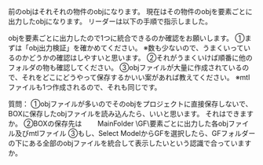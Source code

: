 前のobjはそれそれの物件のobjになります。
現在はその物件のobjを要素ごとに出力したobjになります。
リーダーは以下の手順で指示しました。

objを要素ごとに出力したので1つに統合できるのか確認をお願いします。
①まずは「obj出力検証」を確かめてください。
※数も少ないので、うまくいっているのかどうかの確認はしやすいと思います。
②それがうまくいけば順番に他のフォルダの物も確認してください。
③objファイルが大量に作成されているので、それをどこにどうやって保存するかいい案があれば教えてください。
※mtlファイルも1つ作成されるので、それも同じです。

質問：
①objファイルが多いのでそのobjをプロジェクトに直接保存しないで、BOXに保存したobjファイルを読み込んたら、いいと思います。
それはできますか。
②BOXの保存先は
　　MainFolder \GF\要素ごとに出力した各objファイル及びmtlファイル
③もし、Select ModelからGFを選択したら、GFフォルダーの下にある全部のobjファイルを統合して表示したいという認識で合っていますか。
